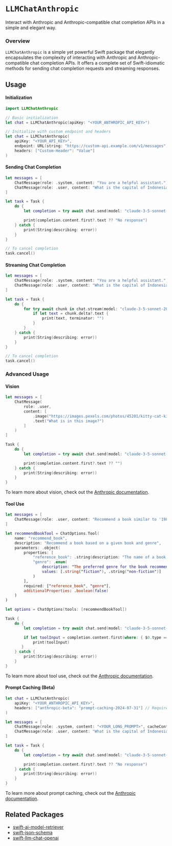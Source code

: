 # ``LLMChatAnthropic``

Interact with Anthropic and Anthropic-compatible chat completion APIs in a simple and elegant way.

### Overview

`LLMChatAnthropic` is a simple yet powerful Swift package that elegantly encapsulates the complexity of interacting with Anthropic and Anthropic-compatible chat completion APIs. It offers a complete set of Swift-idiomatic methods for sending chat completion requests and streaming responses.

## Usage

#### Initialization

```swift
import LLMChatAnthropic

// Basic initialization
let chat = LLMChatAnthropic(apiKey: "<YOUR_ANTHROPIC_API_KEY>")

// Initialize with custom endpoint and headers
let chat = LLMChatAnthropic(
    apiKey: "<YOUR_API_KEY>",
    endpoint: URL(string: "https://custom-api.example.com/v1/messages")!,
    headers: ["Custom-Header": "Value"]
)
```

#### Sending Chat Completion

```swift
let messages = [
    ChatMessage(role: .system, content: "You are a helpful assistant."),
    ChatMessage(role: .user, content: "What is the capital of Indonesia?")
]

let task = Task {
    do {
        let completion = try await chat.send(model: "claude-3-5-sonnet-20240620", messages: messages)

        print(completion.content.first?.text ?? "No response")
    } catch {
        print(String(describing: error))
    }
}

// To cancel completion
task.cancel()
```

#### Streaming Chat Completion

```swift
let messages = [
    ChatMessage(role: .system, content: "You are a helpful assistant."),
    ChatMessage(role: .user, content: "What is the capital of Indonesia?")
]

let task = Task {
    do {
        for try await chunk in chat.stream(model: "claude-3-5-sonnet-20240620", messages: messages) {
            if let text = chunk.delta?.text {
                print(text, terminator: "")
            }
        }
    } catch {
        print(String(describing: error))
    }
}

// To cancel completion
task.cancel()
```

### Advanced Usage

#### Vision

```swift
let messages = [
    ChatMessage(
        role: .user,
        content: [
            .image("https://images.pexels.com/photos/45201/kitty-cat-kitten-pet-45201.jpeg"), // Also supports base64 strings
            .text("What is in this image?")
        ]
    )
]

Task {
    do {
        let completion = try await chat.send(model: "claude-3-5-sonnet-20240620", messages: messages)

        print(completion.content.first?.text ?? "")
    } catch {
        print(String(describing: error))
    }
}
```

To learn more about vision, check out the [Anthropic documentation](https://docs.anthropic.com/en/docs/build-with-claude/vision).

#### Tool Use

```swift
let messages = [
    ChatMessage(role: .user, content: "Recommend a book similar to '1984'")
]

let recommendBookTool = ChatOptions.Tool(
    name: "recommend_book",
    description: "Recommend a book based on a given book and genre",
    parameters: .object(
        properties: [
            "reference_book": .string(description: "The name of a book the user likes"),
            "genre": .enum(
                description: "The preferred genre for the book recommendation",
                values: [.string("fiction"), .string("non-fiction")]
            )
        ],
        required: ["reference_book", "genre"],
        additionalProperties: .boolean(false)
    )
)

let options = ChatOptions(tools: [recommendBookTool])

Task {
    do {
        let completion = try await chat.send(model: "claude-3-5-sonnet-20240620", messages: messages, options: options)

        if let toolInput = completion.content.first(where: { $0.type == "tool_use" })?.toolInput {
            print(toolInput)
       }
    } catch {
        print(String(describing: error))
    }
}
```

To learn more about tool use, check out the [Anthropic documentation](https://docs.anthropic.com/en/docs/build-with-claude/tool-use).

#### Prompt Caching (Beta)

```swift
let chat = LLMChatAnthropic(
    apiKey: "<YOUR_ANTHROPIC_API_KEY>",
    headers: ["anthropic-beta": "prompt-caching-2024-07-31"] // Required
)

let messages = [
    ChatMessage(role: .system, content: "<YOUR_LONG_PROMPT>", cacheControl: .init(type: .ephemeral)),
    ChatMessage(role: .user, content: "What is the capital of Indonesia?")
]

let task = Task {
    do {
        let completion = try await chat.send(model: "claude-3-5-sonnet-20240620", messages: messages)

        print(completion.content.first?.text ?? "No response")
    } catch {
        print(String(describing: error))
    }
}
```

To learn more about prompt caching, check out the [Anthropic documentation](https://docs.anthropic.com/en/docs/build-with-claude/prompt-caching).

## Related Packages

- [swift-ai-model-retriever](https://github.com/kevinhermawan/swift-ai-model-retriever)
- [swift-json-schema](https://github.com/kevinhermawan/swift-json-schema)
- [swift-llm-chat-openai](https://github.com/kevinhermawan/swift-llm-chat-openai)

